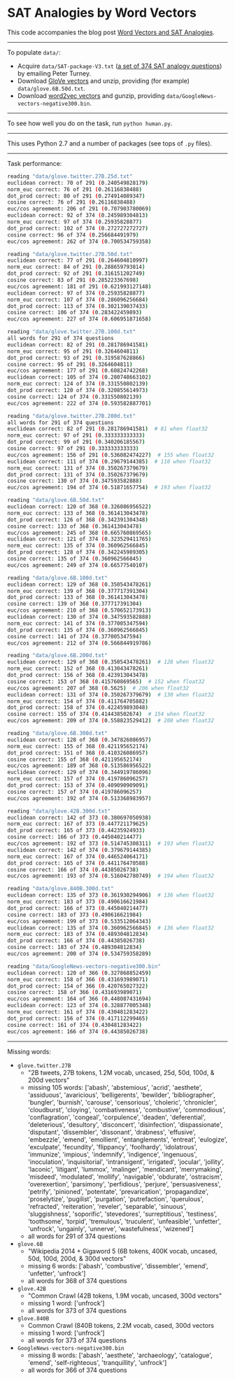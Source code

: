 # SAT Analogies by Word Vectors

This code accompanies the blog post [Word Vectors and SAT Analogies](http://planspace.org/20170705-word_vectors_and_sat_analogies/).

---

To populate `data/`:

 * Acquire `data/SAT-package-V3.txt` ([a set of 374 SAT analogy questions](https://www.aclweb.org/aclwiki/index.php?title=SAT_Analogy_Questions_(State_of_the_art))) by emailing Peter Turney.
 * Download [GloVe vectors](https://nlp.stanford.edu/projects/glove/) and unzip, providing (for example) `data/glove.6B.50d.txt`.
 * Download [word2vec vectors](https://code.google.com/archive/p/word2vec/) and gunzip, providing `data/GoogleNews-vectors-negative300.bin`.

---

To see how well you do on the task, run `python human.py`.

---

This uses Python 2.7 and a number of packages (see tops of `.py` files).

---

Task performance:

```bash
reading "data/glove.twitter.27B.25d.txt"
euclidean correct: 70 of 291 (0.240549828179)
norm_euc correct: 76 of 291 (0.26116838488)
dot_prod correct: 80 of 291 (0.274914089347)
cosine correct: 76 of 291 (0.26116838488)
euc/cos agreement: 206 of 291 (0.707903780069)
euclidean correct: 92 of 374 (0.245989304813)
norm_euc correct: 97 of 374 (0.25935828877)
dot_prod correct: 102 of 374 (0.272727272727)
cosine correct: 96 of 374 (0.256684491979)
euc/cos agreement: 262 of 374 (0.700534759358)

reading "data/glove.twitter.27B.50d.txt"
euclidean correct: 77 of 291 (0.264604810997)
norm_euc correct: 84 of 291 (0.288659793814)
dot_prod correct: 92 of 291 (0.316151202749)
cosine correct: 83 of 291 (0.285223367698)
euc/cos agreement: 181 of 291 (0.621993127148)
euclidean correct: 97 of 374 (0.25935828877)
norm_euc correct: 107 of 374 (0.286096256684)
dot_prod correct: 113 of 374 (0.302139037433)
cosine correct: 106 of 374 (0.283422459893)
euc/cos agreement: 227 of 374 (0.606951871658)

reading "data/glove.twitter.27B.100d.txt"
all words for 291 of 374 questions
euclidean correct: 82 of 291 (0.281786941581)
norm_euc correct: 95 of 291 (0.3264604811)
dot_prod correct: 93 of 291 (0.319587628866)
cosine correct: 95 of 291 (0.3264604811)
euc/cos agreement: 177 of 291 (0.60824742268)
euclidean correct: 105 of 374 (0.280748663102)
norm_euc correct: 124 of 374 (0.331550802139)
dot_prod correct: 120 of 374 (0.320855614973)
cosine correct: 124 of 374 (0.331550802139)
euc/cos agreement: 222 of 374 (0.593582887701)

reading "data/glove.twitter.27B.200d.txt"
all words for 291 of 374 questions
euclidean correct: 82 of 291 (0.281786941581)  # 81 when float32
norm_euc correct: 97 of 291 (0.333333333333)
dot_prod correct: 99 of 291 (0.340206185567)
cosine correct: 97 of 291 (0.333333333333)
euc/cos agreement: 156 of 291 (0.536082474227)  # 155 when float32
euclidean correct: 111 of 374 (0.29679144385)  # 110 when float32
norm_euc correct: 131 of 374 (0.350267379679)
dot_prod correct: 131 of 374 (0.350267379679)
cosine correct: 130 of 374 (0.347593582888)
euc/cos agreement: 194 of 374 (0.51871657754)  # 193 when float32

reading "data/glove.6B.50d.txt"
euclidean correct: 120 of 368 (0.326086956522)
norm_euc correct: 133 of 368 (0.361413043478)
dot_prod correct: 126 of 368 (0.342391304348)
cosine correct: 133 of 368 (0.361413043478)
euc/cos agreement: 245 of 368 (0.665760869565)
euclidean correct: 121 of 374 (0.323529411765)
norm_euc correct: 135 of 374 (0.360962566845)
dot_prod correct: 128 of 374 (0.342245989305)
cosine correct: 135 of 374 (0.360962566845)
euc/cos agreement: 249 of 374 (0.66577540107)

reading "data/glove.6B.100d.txt"
euclidean correct: 129 of 368 (0.350543478261)
norm_euc correct: 139 of 368 (0.377717391304)
dot_prod correct: 133 of 368 (0.361413043478)
cosine correct: 139 of 368 (0.377717391304)
euc/cos agreement: 210 of 368 (0.570652173913)
euclidean correct: 130 of 374 (0.347593582888)
norm_euc correct: 141 of 374 (0.377005347594)
dot_prod correct: 135 of 374 (0.360962566845)
cosine correct: 141 of 374 (0.377005347594)
euc/cos agreement: 212 of 374 (0.566844919786)

reading "data/glove.6B.200d.txt"
euclidean correct: 129 of 368 (0.350543478261)  # 128 when float32
norm_euc correct: 152 of 368 (0.413043478261)
dot_prod correct: 156 of 368 (0.423913043478)
cosine correct: 153 of 368 (0.415760869565)  # 152 when float32
euc/cos agreement: 207 of 368 (0.5625)  # 206 when float32
euclidean correct: 131 of 374 (0.350267379679)  # 130 when float32
norm_euc correct: 154 of 374 (0.411764705882)
dot_prod correct: 158 of 374 (0.422459893048)
cosine correct: 155 of 374 (0.414438502674)  # 154 when float32
euc/cos agreement: 209 of 374 (0.558823529412)  # 208 when float32

reading "data/glove.6B.300d.txt"
euclidean correct: 128 of 368 (0.347826086957)
norm_euc correct: 155 of 368 (0.421195652174)
dot_prod correct: 151 of 368 (0.410326086957)
cosine correct: 155 of 368 (0.421195652174)
euc/cos agreement: 189 of 368 (0.513586956522)
euclidean correct: 129 of 374 (0.344919786096)
norm_euc correct: 157 of 374 (0.419786096257)
dot_prod correct: 153 of 374 (0.409090909091)
cosine correct: 157 of 374 (0.419786096257)
euc/cos agreement: 192 of 374 (0.513368983957)

reading "data/glove.42B.300d.txt"
euclidean correct: 142 of 373 (0.380697050938)
norm_euc correct: 167 of 373 (0.447721179625)
dot_prod correct: 165 of 373 (0.44235924933)
cosine correct: 166 of 373 (0.445040214477)
euc/cos agreement: 192 of 373 (0.514745308311)  # 193 when float32
euclidean correct: 142 of 374 (0.379679144385)
norm_euc correct: 167 of 374 (0.446524064171)
dot_prod correct: 165 of 374 (0.441176470588)
cosine correct: 166 of 374 (0.44385026738)
euc/cos agreement: 193 of 374 (0.516042780749)  # 194 when float32

reading "data/glove.840B.300d.txt"
euclidean correct: 135 of 373 (0.361930294906)  # 136 when float32
norm_euc correct: 183 of 373 (0.490616621984)
dot_prod correct: 166 of 373 (0.445040214477)
cosine correct: 183 of 373 (0.490616621984)
euc/cos agreement: 199 of 373 (0.533512064343)
euclidean correct: 135 of 374 (0.360962566845)  # 136 when float32
norm_euc correct: 183 of 374 (0.489304812834)
dot_prod correct: 166 of 374 (0.44385026738)
cosine correct: 183 of 374 (0.489304812834)
euc/cos agreement: 200 of 374 (0.534759358289)

reading "data/GoogleNews-vectors-negative300.bin"
euclidean correct: 120 of 366 (0.327868852459)
norm_euc correct: 158 of 366 (0.431693989071)
dot_prod correct: 154 of 366 (0.420765027322)
cosine correct: 158 of 366 (0.431693989071)
euc/cos agreement: 164 of 366 (0.448087431694)
euclidean correct: 123 of 374 (0.328877005348)
norm_euc correct: 161 of 374 (0.430481283422)
dot_prod correct: 156 of 374 (0.417112299465)
cosine correct: 161 of 374 (0.430481283422)
euc/cos agreement: 166 of 374 (0.44385026738)
```

---

Missing words:

 * `glove.twitter.27B`
     * "2B tweets, 27B tokens, 1.2M vocab, uncased, 25d, 50d, 100d, & 200d vectors"
     * missing 105 words: ['abash', 'abstemious', 'acrid', 'aesthete', 'assiduous', 'avaricious', 'belligerents', 'bewilder', 'bibliographer', 'bungler', 'burnish', 'carouse', 'censorious', 'choleric', 'chronicler', 'cloudburst', 'cloying', 'combativeness', 'combustive', 'commodious', 'conflagration', 'congeal', 'corpulence', 'deaden', 'deferential', 'deleterious', 'desultory', 'disconcert', 'disinfection', 'dispassionate', 'disputant', 'dissembler', 'dissonant', 'drabness', 'effusive', 'embezzle', 'emend', 'emollient', 'entanglements', 'entreat', 'eulogize', 'exculpate', 'fecundity', 'flippancy', 'foolhardy', 'idolatrous', 'immunize', 'impious', 'indemnify', 'indigence', 'ingenuous', 'inoculation', 'inquisitorial', 'intransigent', 'irrigated', 'jocular', 'jollity', 'laconic', 'litigant', 'lummox', 'malinger', 'mendicant', 'merrymaking', 'misdeed', 'modulated', 'mollify', 'navigable', 'obdurate', 'ostracism', 'overexertion', 'parsimony', 'perfidious', 'perjure', 'persuasiveness', 'petrify', 'pinioned', 'potentate', 'prevarication', 'propagandize', 'proselytize', 'pugilist', 'purgation', 'putrefaction', 'querulous', 'refracted', 'reiteration', 'reveler', 'separable', 'sinuous', 'sluggishness', 'soporific', 'stevedores', 'surreptitious', 'testiness', 'toothsome', 'torpid', 'tremulous', 'truculent', 'unfeasible', 'unfetter', 'unfrock', 'ungainly', 'unnerve', 'wastefulness', 'wizened']
     * all words for 291 of 374 questions
 * `glove.6B`
     * "Wikipedia 2014 + Gigaword 5 (6B tokens, 400K vocab, uncased, 50d, 100d, 200d, & 300d vectors"
     * missing 6 words: ['abash', 'combustive', 'dissembler', 'emend', 'unfetter', 'unfrock']
     * all words for 368 of 374 questions
 * `glove.42B`
     * "Common Crawl (42B tokens, 1.9M vocab, uncased, 300d vectors"
     * missing 1 word: ['unfrock']
     * all words for 373 of 374 questions
 * `glove.840B`
     * Common Crawl (840B tokens, 2.2M vocab, cased, 300d vectors
     * missing 1 word: ['unfrock']
     * all words for 373 of 374 questions
 * `GoogleNews-vectors-negative300.bin`
     * missing 8 words: ['abash', 'aesthete', 'archaeology', 'catalogue', 'emend', 'self-righteous', 'tranquillity', 'unfrock']
     * all words for 366 of 374 questions

